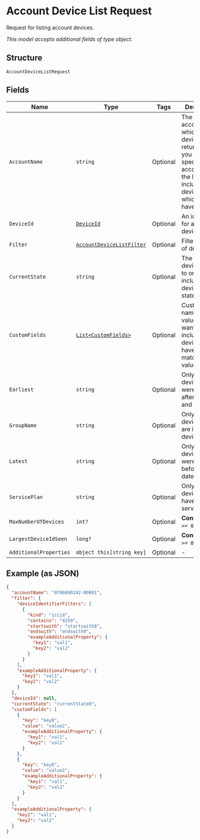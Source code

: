 
# Account Device List Request

Request for listing account devices.

*This model accepts additional fields of type object.*

## Structure

`AccountDeviceListRequest`

## Fields

| Name | Type | Tags | Description |
|  --- | --- | --- | --- |
| `AccountName` | `string` | Optional | The billing account for which a list of devices is returned. If you don't specify an accountName, the list includes all devices to which you have access. |
| `DeviceId` | [`DeviceId`](../../doc/models/device-id.md) | Optional | An identifier for a single device. |
| `Filter` | [`AccountDeviceListFilter`](../../doc/models/account-device-list-filter.md) | Optional | Filter for a list of devices. |
| `CurrentState` | `string` | Optional | The name of a device state, to only include devices in that state. |
| `CustomFields` | [`List<CustomFields>`](../../doc/models/custom-fields.md) | Optional | Custom field names and values, if you want to only include devices that have matching values. |
| `Earliest` | `string` | Optional | Only include devices that were added after this date and time. |
| `GroupName` | `string` | Optional | Only include devices that are in this device group. |
| `Latest` | `string` | Optional | Only include devices that were added before this date and time. |
| `ServicePlan` | `string` | Optional | Only include devices that have this service plan. |
| `MaxNumberOfDevices` | `int?` | Optional | **Constraints**: `>= 0`, `<= 100` |
| `LargestDeviceIdSeen` | `long?` | Optional | **Constraints**: `>= 0`, `<= 100` |
| `AdditionalProperties` | `object this[string key]` | Optional | - |

## Example (as JSON)

```json
{
  "accountName": "0786890242-00001",
  "filter": {
    "deviceIdentifierFilters": [
      {
        "kind": "iccid",
        "contains": "4259",
        "startswith": "startswith8",
        "endswith": "endswith0",
        "exampleAdditionalProperty": {
          "key1": "val1",
          "key2": "val2"
        }
      }
    ],
    "exampleAdditionalProperty": {
      "key1": "val1",
      "key2": "val2"
    }
  },
  "deviceId": null,
  "currentState": "currentState0",
  "customFields": [
    {
      "key": "key0",
      "value": "value2",
      "exampleAdditionalProperty": {
        "key1": "val1",
        "key2": "val2"
      }
    },
    {
      "key": "key0",
      "value": "value2",
      "exampleAdditionalProperty": {
        "key1": "val1",
        "key2": "val2"
      }
    }
  ],
  "exampleAdditionalProperty": {
    "key1": "val1",
    "key2": "val2"
  }
}
```

